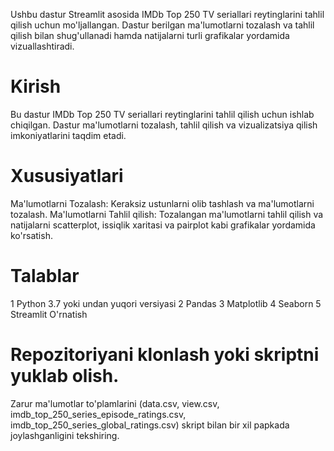 Ushbu dastur Streamlit asosida IMDb Top 250 TV seriallari reytinglarini tahlil qilish uchun mo'ljallangan. Dastur berilgan ma'lumotlarni tozalash va tahlil qilish bilan shug'ullanadi hamda natijalarni turli grafikalar yordamida vizuallashtiradi.

# Kirish
Bu dastur IMDb Top 250 TV seriallari reytinglarini tahlil qilish uchun ishlab chiqilgan. Dastur ma'lumotlarni tozalash, tahlil qilish va vizualizatsiya qilish imkoniyatlarini taqdim etadi.

# Xususiyatlari
Ma'lumotlarni Tozalash: Keraksiz ustunlarni olib tashlash va ma'lumotlarni tozalash.
Ma'lumotlarni Tahlil qilish: Tozalangan ma'lumotlarni tahlil qilish va natijalarni scatterplot, issiqlik xaritasi va pairplot kabi grafikalar yordamida ko'rsatish.
# Talablar
1 Python 3.7 yoki undan yuqori versiyasi
2 Pandas
3 Matplotlib
4 Seaborn
5 Streamlit
O'rnatish
# Repozitoriyani klonlash yoki skriptni yuklab olish.
Zarur ma'lumotlar to'plamlarini (data.csv, view.csv, imdb_top_250_series_episode_ratings.csv, imdb_top_250_series_global_ratings.csv) skript bilan bir xil papkada joylashganligini tekshiring.